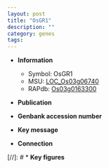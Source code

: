 ```yaml
---
layout: post
title: "OsGR1"
description: ""
category: genes
tags: 
---
```


* **Information**  
    + Symbol: OsGR1  
    + MSU: [LOC_Os03g06740](http://rice.uga.edu/cgi-bin/ORF_infopage.cgi?orf=LOC_Os03g06740)  
    + RAPdb: [Os03g0163300](http://rapdb.dna.affrc.go.jp/viewer/gbrowse_details/irgsp1?name=Os03g0163300)  

* **Publication**  

* **Genbank accession number**  

* **Key message**  

* **Connection**  

[//]: # * **Key figures**  


